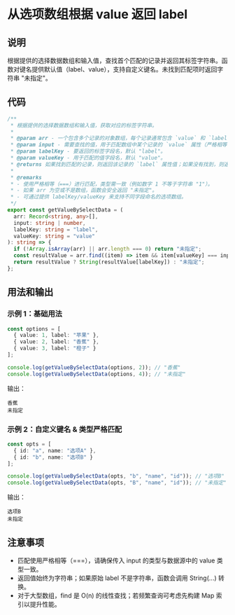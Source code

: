 # 从选项数组根据 value 返回 label

## 说明

根据提供的选择数据数组和输入值，查找首个匹配的记录并返回其标签字符串。函数对键名提供默认值（label、value），支持自定义键名。未找到匹配项时返回字符串 "未指定"。

## 代码

```typescript
/**
 * 根据提供的选择数据数组和输入值，获取对应的标签字符串。
 *
 * @param arr - 一个包含多个记录的对象数组，每个记录通常包含 `value` 和 `label` 属性。
 * @param input - 需要查找的值，用于匹配数组中某个记录的 `value` 属性（严格相等 ===）。
 * @param labelKey - 要返回的标签字段名，默认 "label"。
 * @param valueKey - 用于匹配的值字段名，默认 "value"。
 * @returns 如果找到匹配的记录，则返回该记录的 `label` 属性值；如果没有找到，则返回 "未指定"。
 *
 * @remarks
 * - 使用严格相等（===）进行匹配，类型需一致（例如数字 1 不等于字符串 "1"）。
 * - 如果 arr 为空或不是数组，函数会安全返回 "未指定"。
 * - 可通过提供 labelKey/valueKey 来支持不同字段命名的选项数组。
 */
export const getValueBySelectData = (
  arr: Record<string, any>[],
  input: string | number,
  labelKey: string = "label",
  valueKey: string = "value"
): string => {
  if (!Array.isArray(arr) || arr.length === 0) return "未指定";
  const resultValue = arr.find((item) => item && item[valueKey] === input);
  return resultValue ? String(resultValue[labelKey]) : "未指定";
};
```

## 用法和输出

### 示例 1：基础用法

```typescript
const options = [
  { value: 1, label: "苹果" },
  { value: 2, label: "香蕉" },
  { value: 3, label: "橙子" }
];

console.log(getValueBySelectData(options, 2)); // "香蕉"
console.log(getValueBySelectData(options, 4)); // "未指定"
```

输出：

```
香蕉
未指定
```

### 示例 2：自定义键名 & 类型严格匹配

```typescript
const opts = [
  { id: "a", name: "选项A" },
  { id: "b", name: "选项B" }
];

console.log(getValueBySelectData(opts, "b", "name", "id")); // "选项B"
console.log(getValueBySelectData(opts, "B", "name", "id")); // "未指定"（大小写/精确匹配）
```

输出：

```
选项B
未指定
```

## 注意事项

- 匹配使用严格相等（===），请确保传入 input 的类型与数据源中的 value 类型一致。
- 返回值始终为字符串；如果原始 label 不是字符串，函数会调用 String(...) 转换。
- 对于大型数组，find 是 O(n) 的线性查找；若频繁查询可考虑先构建 Map 索引以提升性能。
